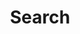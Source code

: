 ---
title: "Search" # in any language you want
layout: "search" # is necessary
# url: "/archive"
description: "Search in the blog."
summary: "search"
---